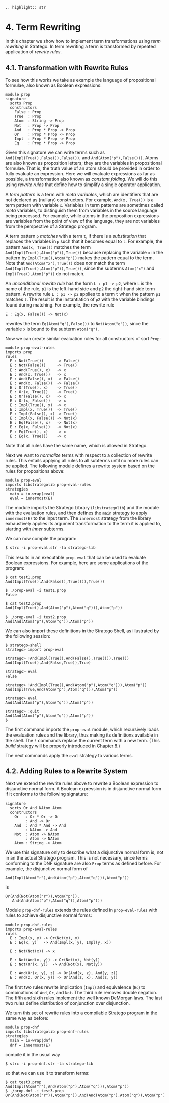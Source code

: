 ```eval_rst
.. highlight:: str
```

# 4. Term Rewriting

In this chapter we show how to implement term transformations using _term rewriting_ in Stratego. In term rewriting a term is transformed by repeated application of _rewrite rules_.


## 4.1. Transformation with Rewrite Rules

To see how this works we take as example the language of propositional formulae, also known as Boolean expressions:

    module prop
    signature
      sorts Prop
      constructors
        False : Prop
        True  : Prop
        Atom  : String -> Prop
        Not   : Prop -> Prop
        And   : Prop * Prop -> Prop
        Or    : Prop * Prop -> Prop
        Impl  : Prop * Prop -> Prop
        Eq    : Prop * Prop -> Prop

Given this signature we can write terms such as `And(Impl(True(),False()),False())`, and `And(Atom("p"),False()))`. Atoms are also known as proposition letters; they are the variables in propositional formulae. That is, the truth value of an atom should be provided in order to fully evaluate an expression. Here we will evaluate expressions as far as possible, a transformation also known as _constant folding_. We will do this using _rewrite rules_ that define how to simplify a single operator application.

A _term pattern_ is a term with _meta variables_, which are identifiers that are not declared as (nullary) constructors. For example, `And(x, True())` is a term pattern with variable `x`. Variables in term patterns are sometimes called _meta_ variables, to distinguish them from variables in the source language being processed. For example, while atoms in the proposition expressions are variables from the point of view of the language, they are not variables from the perspective of a Stratego program.

A term pattern `p` _matches_ with a term `t`, if there is a _substitution_ that replaces the variables in `p` such that it becomes equal to `t`. For example, the pattern `And(x, True())` matches the term `And(Impl(True(),Atom("p")),True())` because replacing the variable `x` in the pattern by `Impl(True(),Atom("p"))` makes the pattern equal to the term. Note that `And(Atom("x"),True())` does _not_ match the term `And(Impl(True(),Atom("p")),True())`, since the subterms `Atom("x")` and `Impl(True(),Atom("p"))` do not match.

An _unconditional rewrite rule_ has the form `L : p1 -> p2`, where `L` is the name of the rule, `p1` is the left-hand side and `p2` the right-hand side term pattern. A rewrite rule `L : p1 -> p2` applies to a term `t` when the pattern `p1` matches `t`. The result is the instantiation of `p2` with the variable bindings found during matching. For example, the rewrite rule

    E : Eq(x, False()) -> Not(x)

rewrites the term `Eq(Atom("q"),False())` to `Not(Atom("q"))`, since the variable `x` is bound to the subterm `Atom("q")`.

Now we can create similar evaluation rules for all constructors of sort `Prop`:

    module prop-eval-rules
    imports prop
    rules
      E : Not(True())      -> False()
      E : Not(False())     -> True()
      E : And(True(), x)   -> x
      E : And(x, True())   -> x
      E : And(False(), x)  -> False()
      E : And(x, False())  -> False()
      E : Or(True(), x)    -> True()
      E : Or(x, True())    -> True()
      E : Or(False(), x)   -> x
      E : Or(x, False())   -> x
      E : Impl(True(), x)  -> x
      E : Impl(x, True())  -> True()
      E : Impl(False(), x) -> True()
      E : Impl(x, False()) -> Not(x)
      E : Eq(False(), x)   -> Not(x)
      E : Eq(x, False())   -> Not(x)
      E : Eq(True(), x)    -> x
      E : Eq(x, True())    -> x

Note that all rules have the same name, which is allowed in Stratego.

Next we want to _normalize_ terms with respect to a collection of rewrite rules. This entails applying all rules to all subterms until no more rules can be applied. The following module defines a rewrite system based on the rules for propositions above:

    module prop-eval
    imports libstrategolib prop-eval-rules
    strategies
      main = io-wrap(eval)
      eval = innermost(E)

The module imports the Stratego Library (`libstrategolib`) and the module with the evaluation rules, and then defines the `main` strategy to apply `innermost(E)` to the input term. The `innermost` strategy from the library exhaustively applies its argument transformation to the term it is applied to, starting with _inner_ subterms.

We can now compile the program:

    $ strc -i prop-eval.str -la stratego-lib

This results in an executable `prop-eval` that can be used to evaluate Boolean expressions. For example, here are some applications of the program:

    $ cat test1.prop
    And(Impl(True(),And(False(),True())),True())

    $ ./prop-eval -i test1.prop
    False

    $ cat test2.prop
    And(Impl(True(),And(Atom("p"),Atom("q"))),Atom("p"))

    $ ./prop-eval -i test2.prop
    And(And(Atom("p"),Atom("q")),Atom("p"))

We can also import these definitions in the Stratego Shell, as illustrated by the following session:

    $ stratego-shell
    stratego> import prop-eval

    stratego> !And(Impl(True(),And(False(),True())),True())
    And(Impl(True(),And(False,True)),True)

    stratego> eval
    False

    stratego> !And(Impl(True(),And(Atom("p"),Atom("q"))),Atom("p"))
    And(Impl(True,And(Atom("p"),Atom("q"))),Atom("p"))

    stratego> eval
    And(And(Atom("p"),Atom("q")),Atom("p"))

    stratego> :quit
    And(And(Atom("p"),Atom("q")),Atom("p"))
    $

The first command imports the `prop-eval` module, which recursively loads the evaluation rules and the library, thus making its definitions available in the shell. The `!` commands replace the current term with a new term. (This _build_ strategy will be properly introduced in [Chapter 8][1].)

The next commands apply the `eval` strategy to various terms.

## 4.2. Adding Rules to a Rewrite System

Next we extend the rewrite rules above to rewrite a Boolean expression to disjunctive normal form. A Boolean expression is in disjunctive normal form if it conforms to the following signature:

    signature
      sorts Or And NAtom Atom
      constructors
        Or   : Or * Or -> Or
             : And -> Or
        And  : And * And -> And
             : NAtom -> And
        Not  : Atom -> NAtom
             : Atom -> NAtom
        Atom : String -> Atom

We use this signature only to describe what a disjunctive normal form is, not in an the actual Stratego program. This is not necessary, since terms conforming to the DNF signature are also `Prop` terms as defined before. For example, the disjunctive normal form of

    And(Impl(Atom("r"),And(Atom("p"),Atom("q"))),Atom("p"))

is

    Or(And(Not(Atom("r")),Atom("p")),
       And(And(Atom("p"),Atom("q")),Atom("p")))

Module `prop-dnf-rules` extends the rules defined in `prop-eval-rules` with rules to achieve disjunctive normal forms:

    module prop-dnf-rules
    imports prop-eval-rules
    rules
      E : Impl(x, y) -> Or(Not(x), y)
      E : Eq(x, y)   -> And(Impl(x, y), Impl(y, x))

      E : Not(Not(x)) -> x

      E : Not(And(x, y)) -> Or(Not(x), Not(y))
      E : Not(Or(x, y))  -> And(Not(x), Not(y))

      E : And(Or(x, y), z) -> Or(And(x, z), And(y, z))
      E : And(z, Or(x, y)) -> Or(And(z, x), And(z, y))

The first two rules rewrite implication (`Impl`) and equivalence (`Eq`) to combinations of `And`, `Or`, and `Not`. The third rule removes double negation. The fifth and sixth rules implement the well known DeMorgan laws. The last two rules define distribution of conjunction over disjunction.

We turn this set of rewrite rules into a compilable Stratego program in the same way as before:

    module prop-dnf
    imports libstrategolib prop-dnf-rules
    strategies
      main = io-wrap(dnf)
      dnf = innermost(E)

compile it in the usual way

    $ strc -i prop-dnf.str -la stratego-lib

so that we can use it to transform terms:

    $ cat test3.prop
    And(Impl(Atom("r"),And(Atom("p"),Atom("q"))),Atom("p"))
    $ ./prop-dnf -i test3.prop
    Or(And(Not(Atom("r")),Atom("p")),And(And(Atom("p"),Atom("q")),Atom("p")))

[1]: 08-creating-and-analyzing-terms.md "Creating and Analyzing Terms"
